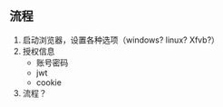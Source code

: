 
## 流程
1. 启动浏览器，设置各种选项（windows? linux? Xfvb?）
2. 授权信息
    * 账号密码
    * jwt
    * cookie
3. 流程？      